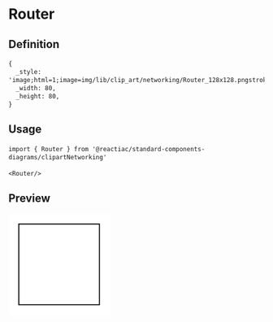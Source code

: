 # Router

## Definition

```
{
  _style: 'image;html=1;image=img/lib/clip_art/networking/Router_128x128.pngstrokeColor=none;',
  _width: 80,
  _height: 80,
}
```

## Usage

```
import { Router } from '@reactiac/standard-components-diagrams/clipartNetworking'

<Router/>
```

## Preview

<img src="./router.png" width="200"/>
